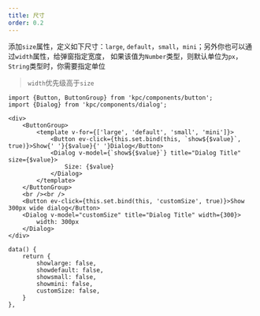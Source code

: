 ```yaml
---
title: 尺寸
order: 0.2
---
```


添加`size`属性，定义如下尺寸：`large`, `default`，`small`，`mini`；另外你也可以通过`width`属性，给弹窗指定宽度，
如果该值为`Number`类型，则默认单位为`px`，`String`类型时，你需要指定单位

> `width`优先级高于`size`

```vdt
import {Button, ButtonGroup} from 'kpc/components/button';
import {Dialog} from 'kpc/components/dialog';

<div>
    <ButtonGroup>
        <template v-for={['large', 'default', 'small', 'mini']}>
            <Button ev-click={this.set.bind(this, `show${$value}`, true)}>Show{' '}{$value}{' '}Dialog</Button>
            <Dialog v-model={`show${$value}`} title="Dialog Title" size={$value}>
                Size: {$value}
            </Dialog>
        </template>
    </ButtonGroup>
    <br /><br />
    <Button ev-click={this.set.bind(this, 'customSize', true)}>Show 300px wide dialog</Button>
    <Dialog v-model="customSize" title="Dialog Title" width={300}>
        width: 300px
    </Dialog>
</div>
```

```vue-data
data() {
    return {
        showlarge: false,
        showdefault: false,
        showsmall: false,
        showmini: false,
        customSize: false,
    }
},
```
